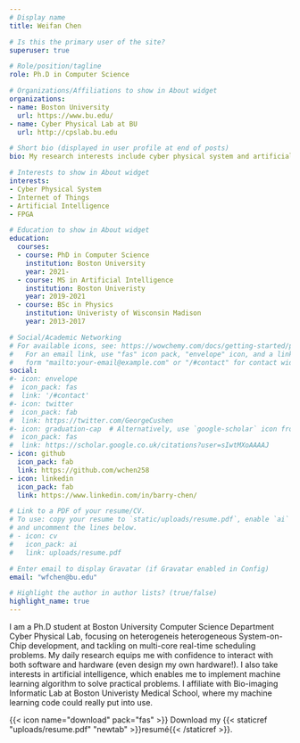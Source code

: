 ```yaml
---
# Display name
title: Weifan Chen 

# Is this the primary user of the site?
superuser: true

# Role/position/tagline
role: Ph.D in Computer Science

# Organizations/Affiliations to show in About widget
organizations:
- name: Boston University
  url: https://www.bu.edu/
- name: Cyber Physical Lab at BU
  url: http://cpslab.bu.edu

# Short bio (displayed in user profile at end of posts)
bio: My research interests include cyber physical system and artificial intelligence.

# Interests to show in About widget
interests:
- Cyber Physical System
- Internet of Things
- Artificial Intelligence
- FPGA

# Education to show in About widget
education:
  courses:
  - course: PhD in Computer Science
    institution: Boston University
    year: 2021-
  - course: MS in Artificial Intelligence
    institution: Boston Univeristy
    year: 2019-2021
  - course: BSc in Physics
    institution: Univeristy of Wisconsin Madison
    year: 2013-2017

# Social/Academic Networking
# For available icons, see: https://wowchemy.com/docs/getting-started/page-builder/#icons
#   For an email link, use "fas" icon pack, "envelope" icon, and a link in the
#   form "mailto:your-email@example.com" or "/#contact" for contact widget.
social:
#- icon: envelope
#  icon_pack: fas
#  link: '/#contact'
#- icon: twitter
#  icon_pack: fab
#  link: https://twitter.com/GeorgeCushen
#- icon: graduation-cap  # Alternatively, use `google-scholar` icon from `ai` icon pack
#  icon_pack: fas
#  link: https://scholar.google.co.uk/citations?user=sIwtMXoAAAAJ
- icon: github
  icon_pack: fab
  link: https://github.com/wchen258 
- icon: linkedin
  icon_pack: fab
  link: https://www.linkedin.com/in/barry-chen/ 

# Link to a PDF of your resume/CV.
# To use: copy your resume to `static/uploads/resume.pdf`, enable `ai` icons in `params.toml`, 
# and uncomment the lines below.
# - icon: cv
#   icon_pack: ai
#   link: uploads/resume.pdf

# Enter email to display Gravatar (if Gravatar enabled in Config)
email: "wfchen@bu.edu"

# Highlight the author in author lists? (true/false)
highlight_name: true
---
```


I am a Ph.D student at Boston University Computer Science Department Cyber Physical Lab, focusing on heterogeneis heterogeneous System-on-Chip development, and tackling on multi-core real-time scheduling problems. My daily research equips me with confidence to interact with both software and hardware (even design my own hardware!). I also take interests in artificial intelligence, which enables me to implement machine learning algorithm to solve practical problems. I affiliate with Bio-imaging Informatic Lab at Boston Univeristy Medical School, where my machine learning code could really put into use. 

{{< icon name="download" pack="fas" >}} Download my {{< staticref "uploads/resume.pdf" "newtab" >}}resumé{{< /staticref >}}.
